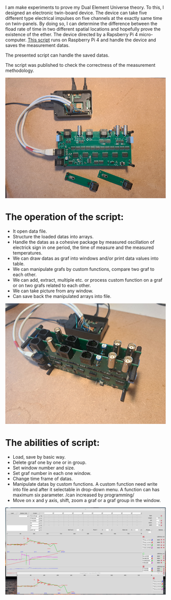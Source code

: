 I am make experiments to prove my Dual Element Universe theory. To this, I designed an electronic twin-board device. The device can take five different type electrical impulses on five channels at the exactly same time on twin-panels. By doing so, I can determine the difference between the fload rate of time in two different spatial locations and hopefully prove the existence of the ether.
The device directed by a Rapsberry Pi 4 micro-computer.  [This script](https://github.com/duelun/experiment1_save/blob/main) runs on Raspberry Pi 4 and handle the device and saves the measurement datas.

The presented script can handle the saved datas.

The script was published to check the correctness of the measurement methodology.

<picture>
 <img alt="electric-board" src="https://github.com/duelun/experiment1_process/blob/main/pictures/pic1.png">
</picture>


# The operation of the script:
 - It open data file.
 - Structure the loaded datas into arrays.
 - Handle the datas as a cohesive package by measured oscillation of electrick sign in one period, the time of measure and the measured temperatures.
 - We can draw datas as graf into windows and/or print data values into table.
 - We can manipulate grafs by custom functions, compare two graf to each other.
 - We can add, extract, multiple etc. or process custom function on a graf or on two grafs related to each other.
 - We can take picture from any window.
 - Can save back the manipulated arrays into file.
   
<picture>
 <img alt="electric-board" src="https://github.com/duelun/experiment1_process/blob/main/pictures/pic2.png">
</picture>

# The abilities of script:
 - Load, save by basic way.
 - Delete graf one by one or in group.
 - Set window number and size.
 - Set graf number in each one window.
 - Change time frame of datas.
 - Manipulate datas by custom functions. A custom function need write into file and after it selectable in drop-down menu. A function can has maximum six parameter. /can increased by programming/
 - Move on x and y axis, shift, zoom a graf or a graf group in the window.

<picture>
 <img alt="script-window" src="https://github.com/duelun/experiment1_process/blob/main/pictures/pic3.png">
</picture>
 
